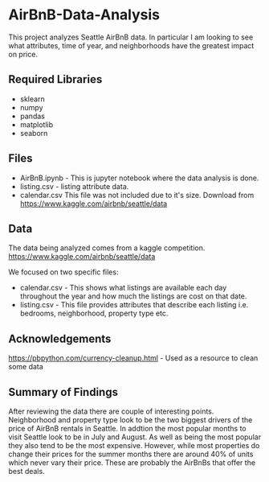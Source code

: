 # AirBnB-Data-Analysis
This project analyzes Seattle AirBnB data.  In particular I am looking to see what attributes, time of year, and neighborhoods have the greatest impact on price.

## Required Libraries
* sklearn
* numpy
* pandas
* matplotlib
* seaborn

## Files

* AirBnB.ipynb - This is jupyter notebook where the data analysis is done.
* listing.csv - listing attribute data.
* calendar.csv This file was not included due to it's size.  Download from https://www.kaggle.com/airbnb/seattle/data

## Data
The data being analyzed comes from a kaggle competition.  
https://www.kaggle.com/airbnb/seattle/data

We focused on two specific files:

* calendar.csv - This shows what listings are available each day throughout the year and how much the listings are cost on that date.
* listing.csv   - This file provides attributes that describe each listing i.e. bedrooms, neighborhood, property type etc.



## Acknowledgements
https://pbpython.com/currency-cleanup.html - Used as a resource to clean some data

## Summary of Findings
After reviewing the data there are couple of interesting points.  Neighborhood and property type look to be the two biggest drivers
of the price of AirBnB rentals in Seattle.  In addtion the most popular months to visit Seattle look to be in July and August.
As well as being the most popular they also tend to be the most expensive.  However, while most properties do change their prices for
the summer months there are around 40% of units which never vary their price.  These are probably the AirBnBs that offer the best
deals.

